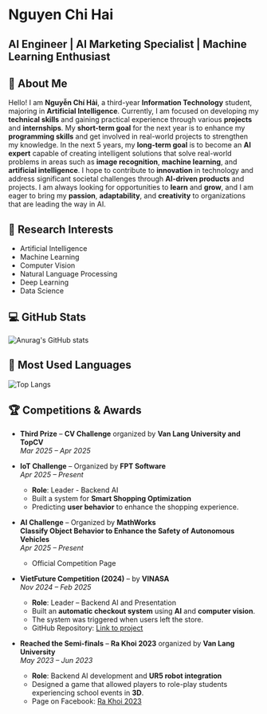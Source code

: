 # Nguyen Chi Hai 
## AI Engineer  | AI Marketing Specialist | Machine Learning Enthusiast

## 👋 About Me 

Hello! I am **Nguyễn Chí Hải**, a third-year **Information Technology** student, majoring in **Artificial Intelligence**. Currently, I am focused on developing my **technical skills** and gaining practical experience through various **projects** and **internships**.
My **short-term goal** for the next year is to enhance my **programming skills** and get involved in real-world projects to strengthen my knowledge. In the next 5 years, my **long-term goal** is to become an **AI expert** capable of creating intelligent solutions that solve real-world problems in areas such as **image recognition**, **machine learning**, and **artificial intelligence**. I hope to contribute to **innovation** in technology and address significant societal challenges through **AI-driven products** and projects.
I am always looking for opportunities to **learn** and **grow**, and I am eager to bring my **passion**, **adaptability**, and **creativity** to organizations that are leading the way in AI.

## 🔬 Research Interests

- Artificial Intelligence
- Machine Learning
- Computer Vision
- Natural Language Processing
- Deep Learning
- Data Science
## 💻 GitHub Stats

![Anurag's GitHub stats](https://github-readme-stats.vercel.app/api?username=Hainguyen752004&show_icons=true&theme=radical)

## 💬 Most Used Languages

![Top Langs](https://github-readme-stats.vercel.app/api/top-langs/?username=Hainguyen752004&layout=compact&theme=radical)

## 🏆 Competitions & Awards

- **Third Prize** – **CV Challenge** organized by **Van Lang University and TopCV**  
  *Mar 2025 – Apr 2025*

- **IoT Challenge** – Organized by **FPT Software**  
  *Apr 2025 – Present*  
  - **Role**: Leader - Backend AI  
  - Built a system for **Smart Shopping Optimization**  
  - Predicting **user behavior** to enhance the shopping experience.

- **AI Challenge** – Organized by **MathWorks**  
  **Classify Object Behavior to Enhance the Safety of Autonomous Vehicles**  
  *Apr 2025 – Present*  
  - Official Competition Page

- **VietFuture Competition (2024)** – by **VINASA**  
  *Nov 2024 – Feb 2025*  
  - **Role**: Leader – Backend AI and Presentation  
  - Built an **automatic checkout system** using **AI** and **computer vision**.  
  - The system was triggered when users left the store.  
  - GitHub Repository: [Link to project](https://github.com/Hainguyen752004/competition-vietfuture)

- **Reached the Semi-finals** – **Ra Khoi 2023** organized by **Van Lang University**  
  *May 2023 – Jun 2023*  
  - **Role**: Backend AI development and **UR5 robot integration**  
  - Designed a game that allowed players to role-play students experiencing school events in **3D**.  
  - Page on Facebook: [Ra Khoi 2023](https://www.facebook.com/profile.php?id=100092493644972)
